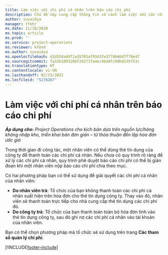 ```yaml
---
title: Làm việc với chi phí cá nhân trên báo cáo chi phí
description: Chủ đề này cung cấp thông tin về cách làm việc với các chi phí cá nhân do nhân viên phát sinh khi đi công tác.
author: suvaidya
manager: tfehr
ms.date: 11/18/2020
ms.topic: article
ms.prod: ''
ms.service: project-operations
ms.reviewer: kfend
ms.author: suvaidya
ms.openlocfilehash: d2d558ad4f1a35f83af93d37e377db66d7f70e4f
ms.sourcegitcommit: fa32b1893286f20271fa4ec4be8fc68bd135f53c
ms.translationtype: HT
ms.contentlocale: vi-VN
ms.lasthandoff: 02/15/2021
ms.locfileid: "5276267"
---
```

# <a name="work-with-personal-expenses-on-an-expense-report"></a>Làm việc với chi phí cá nhân trên báo cáo chi phí

_**Áp dụng cho:** Project Operations cho kịch bản dựa trên nguồn lực/hàng không nhập kho, triển khai bản đơn giản – từ thỏa thuận đến lập hóa đơn ước giá_

Trong thời gian đi công tác, một nhân viên có thể dùng thẻ tín dụng của công ty để thanh toán các chi phí cá nhân. Nếu chưa có quy trình rõ ràng để xử lý các chi phí cá nhân, quy trình phê duyệt báo cáo chi phí có thể bị gián đoạn khi một nhân viên nộp báo cáo chi phí chia theo mục.

Có hai phương pháp bạn có thể sử dụng để giải quyết các chi phí cá nhân của nhân viên:

  - **Do nhân viên trả**: Tổ chức của bạn không thanh toán các chi phí cá nhân xuất hiện trên hóa đơn cho thẻ tín dụng công ty. Thay vào đó, nhân viên sẽ thanh toán trực tiếp cho nhà cung cấp thẻ tín dụng các chi phí đó. 
  - **Do công ty trả**: Tổ chức của bạn thanh toán toàn bộ hóa đơn tính vào thẻ tín dụng công ty, sau đó ghi nợ các chi phí cá nhân vào tài khoản của nhân viên.

Bạn có thể chọn phương pháp mà tổ chức sẽ sử dụng trên trang **Các tham số quản lý chi phí**.


[!INCLUDE[footer-include](../includes/footer-banner.md)]